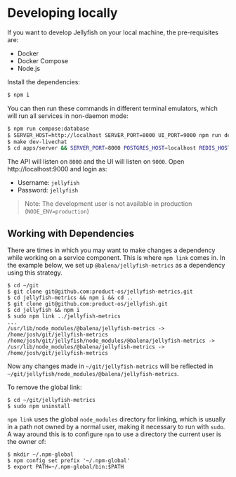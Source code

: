 # Developing locally

If you want to develop Jellyfish on your local machine, the pre-requisites are:

- Docker
- Docker Compose
- Node.js

Install the dependencies:

```sh
$ npm i
```

You can then run these commands in different terminal emulators, which will run
all services in non-daemon mode:

```sh
$ npm run compose:database
$ SERVER_HOST=http://localhost SERVER_PORT=8000 UI_PORT=9000 npm run dev:ui
$ make dev-livechat
$ cd apps/server && SERVER_PORT=8000 POSTGRES_HOST=localhost REDIS_HOST=localhost npm run dev
```

The API will listen on `8000` and the UI will listen on `9000`. Open
http://localhost:9000 and login as:

- Username: `jellyfish`
- Password: `jellyfish`

> Note: The development user is not available in production
> (`NODE_ENV=production`)

## Working with Dependencies

There are times in which you may want to make changes a dependency while working on a service component.
This is where `npm link` comes in. In the example below, we set up `@balena/jellyfish-metrics` as a dependency
using this strategy.
```
$ cd ~/git
$ git clone git@github.com:product-os/jellyfish-metrics.git
$ cd jellyfish-metrics && npm i && cd ..
$ git clone git@github.com:product-os/jellyfish.git
$ cd jellyfish && npm i
$ sudo npm link ../jellyfish-metrics
...
/usr/lib/node_modules/@balena/jellyfish-metrics -> /home/josh/git/jellyfish-metrics
/home/josh/git/jellyfish/node_modules/@balena/jellyfish-metrics -> /usr/lib/node_modules/@balena/jellyfish-metrics -> /home/josh/git/jellyfish-metrics
```

Now any changes made in `~/git/jellyfish-metrics` will be reflected in `~/git/jellyfish/node_modules/@balena/jellyfish-metrics`.

To remove the global link:
```
$ cd ~/git/jellyfish-metrics
$ sudo npm uninstall
```

`npm link` uses the global `node_modules` directory for linking, which is usually in a path not owned by a normal user, making it necessary to run with `sudo`.
A way around this is to configure `npm` to use a directory the current user is the owner of:
```
$ mkdir ~/.npm-global
$ npm config set prefix '~/.npm-global'
$ export PATH=~/.npm-global/bin:$PATH
```
